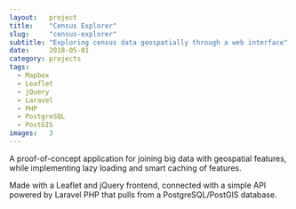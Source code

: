 ```yaml
---
layout:   project
title:    "Census Explorer"
slug:     "census-explorer"
subtitle: "Exploring census data geospatially through a web interface"
date:     2018-05-01
category: projects
tags:
  - Mapbox
  - Leaflet
  - jQuery
  - Laravel
  - PHP
  - PostgreSQL
  - PostGIS
images:   3
---
```

A proof-of-concept application for joining big data with geospatial features, while implementing lazy loading and smart caching of features.

Made with a Leaflet and jQuery frontend, connected with a simple API powered by Laravel PHP that pulls from a PostgreSQL/PostGIS database.
